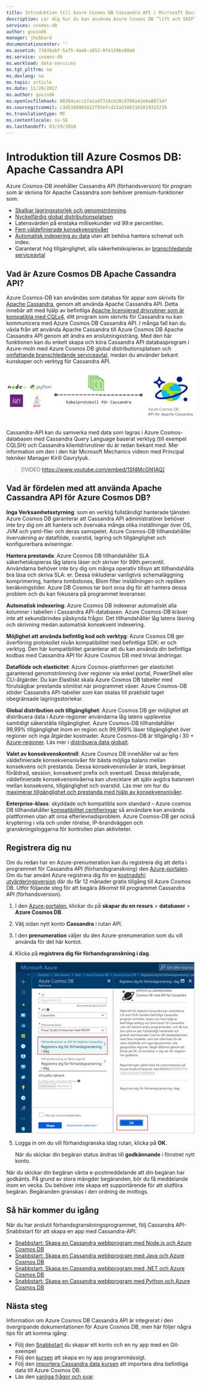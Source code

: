 ```yaml
---
title: Introduktion till Azure Cosmos DB Cassandra API | Microsoft Docs
description: Lär dig hur du kan använda Azure Cosmos DB ”lift och SKIFT” befintliga program och skapa nya program med hjälp av Cassandra API med hjälp av Cassandra drivrutiner och CQL du är redan bekant med.
services: cosmos-db
author: govindk
manager: jhubbard
documentationcenter: ''
ms.assetid: 73839abf-5af5-4ae0-a852-0f4159bc00a0
ms.service: cosmos-db
ms.workload: data-services
ms.tgt_pltfrm: na
ms.devlang: na
ms.topic: article
ms.date: 11/20/2017
ms.author: govindk
ms.openlocfilehash: 88364cecc1fa1ad7318cb28c9708a42e6a807347
ms.sourcegitcommit: c3d53d8901622f93efcd13a31863161019325216
ms.translationtype: MT
ms.contentlocale: sv-SE
ms.lasthandoff: 03/29/2018
---
```

# <a name="introduction-to-azure-cosmos-db-apache-cassandra-api"></a>Introduktion till Azure Cosmos DB: Apache Cassandra API

Azure Cosmos-DB innehåller Cassandra API (förhandsversion) för program som är skrivna för Apache Cassandra som behöver premium-funktioner som:

* [Skalbar lagringsstorlek och genomströmning](partition-data.md).
* [Nyckelfärdig global distributionsplatsen](distribute-data-globally.md)
* Latensvärden på enstaka millisekunder vid 99:e percentilen.
* [Fem väldefinierade konsekvensnivåer](consistency-levels.md)
* [Automatisk indexering av data](http://www.vldb.org/pvldb/vol8/p1668-shukla.pdf) utan att behöva hantera schemat och index. 
* Garanterat hög tillgänglighet, alla säkerhetskopieras av [branschledande serviceavtal](https://azure.microsoft.com/support/legal/sla/cosmos-db/)

## <a name="what-is-the-azure-cosmos-db-apache-cassandra-api"></a>Vad är Azure Cosmos DB Apache Cassandra API?

Azure Cosmos-DB kan användas som databas för appar som skrivits för [Apache Cassandra](https://cassandra.apache.org/), genom att använda Apache Cassandra API. Detta innebär att med hjälp av befintliga [Apache licensierad drivrutiner som är kompatibla med CQLv4](https://cassandra.apache.org/doc/latest/getting_started/drivers.html?highlight=driver), ditt program som skrivits för Cassandra nu kan kommunicera med Azure Cosmos DB Cassandra API. I många fall kan du växla från att använda Apache Cassandra till Azure Cosmos DB Apache Cassandra API genom att ändra en anslutningssträng. Med den här funktionen kan du enkelt skapa och köra Cassandra API databasprogram i Azure-moln med Azure Cosmos DB global distributionsplatsen och [omfattande branschledande serviceavtal](https://azure.microsoft.com/support/legal/sla/cosmos-db), medan du använder bekant kunskaper och verktyg för Cassandra API.

![Azure Cosmos DB Cassandra-API](./media/cassandra-introduction/cosmosdb-cassandra.png)

Cassandra-API kan du samverka med data som lagras i Azure Cosmos-databasen med Cassandra Query Language baserat verktyg (till exempel CQLSH) och Cassandra klientdrivrutiner du är redan bekant med. Mer information om den i den här Microsoft Mechanics videon med Principal tekniker Manager Kirill Gavrylyuk.

> [!VIDEO https://www.youtube.com/embed/1Sf4McGN1AQ]
>

## <a name="what-is-the-benefit-of-using-apache-cassandra-api-for-azure-cosmos-db"></a>Vad är fördelen med att använda Apache Cassandra API för Azure Cosmos DB?

**Inga Verksamhetsstyrning**: som en verklig fullständigt hanterade tjänsten Azure Cosmos DB garanterar att Cassandra API administratörer behöver inte bry dig om att hantera och övervaka många olika inställningar över OS, JVM och yaml-filer och deras samspelet. Azure Cosmos-DB tillhandahåller övervakning av dataflöde, svarstid, lagring och tillgänglighet och konfigurerbara aviseringar. 

**Hantera prestanda**: Azure Cosmos DB tillhandahåller SLA säkerhetskopieras låg latens läser och skriver för 99th percentil. Användarna behöver inte bry dig om många operativ tillsyn att tillhandahålla bra läsa och skriva SLA: er. Dessa inkluderar vanligtvis schemaläggning komprimering, hantera tombstones, Blom filter inställningen och repliken beräkningstider. Azure DB Cosmos tar bort oroa dig för att hantera dessa problem och du kan fokusera på programmet leveranser.

**Automatisk indexering**: Azure Cosmos DB indexerar automatiskt alla kolumner i tabellen i Cassandra API-databasen. Azure Cosmos-DB kräver inte att sekundärindex påskynda frågor. Det tillhandahåller låg latens läsning och skrivning medan automatisk konsekvent indexering. 

**Möjlighet att använda befintlig kod och verktyg**: Azure Cosmos DB ger överföring protokollet nivån kompatibilitet med befintliga SDK: er och verktyg. Den här kompatibilitet garanterar att du kan använda din befintliga kodbas med Cassandra API för Azure Cosmos DB med trivial ändringar.

**Dataflöde och elasticitet**: Azure Cosmos-plattformen ger elasticitet garanterad genomströmning över regioner via enkel portal, PowerShell eller CLI-åtgärder. Du kan Elastiskt skala Azure Cosmos DB tabeller med förutsägbar prestanda sömlöst när programmet växer. Azure Cosmos-DB stöder Cassandra API-tabeller som kan skalas till praktiskt taget obegränsade lagringsstorlekar. 

**Global distribution och tillgänglighet**: Azure Cosmos DB ger möjlighet att distribuera data i Azure-regioner användarna låg latens upplevelse samtidigt säkerställa tillgänglighet. Azure Cosmos-DB tillhandahåller 99,99% tillgänglighet inom en region och 99,999% läser tillgänglighet över regioner och inga åtgärder kostnader. Azure Cosmos-DB är tillgänglig i 30 + [Azure-regioner](https://azure.microsoft.com/regions/services/). Läs mer i [distribuera data globalt](distribute-data-globally.md). 

**Valet av konsekvenskontroll**: Azure Cosmos DB innehåller val av fem väldefinierade konsekvensnivåer för bästa möjliga balans mellan konsekvens och prestanda. Dessa konsekvensnivåer är stark, begränsat föråldrad, session, konsekvent prefix och eventuell. Dessa detaljerade, väldefinierade konsekvensnivåerna kan utvecklare att själv avgöra balansen mellan konsekvens, tillgänglighet och svarstid. Läs mer om hur du [maximerar tillgänglighet och prestanda med hjälp av konsekvensnivåer](consistency-levels.md). 

**Enterprise-klass**: skyddade och kompatibla som standard – Azure cosmos DB tillhandahåller [kompatibilitet certifieringar](https://www.microsoft.com/trustcenter) så användare kan använda plattformen utan att oroa efterlevnadsproblem. Azure Cosmos-DB ger också kryptering i vila och under rörelse, IP-brandväggen och granskningsloggarna för kontrollen plan aktiviteter.  

<a id="sign-up-now"></a>
## <a name="sign-up-now"></a>Registrera dig nu 

Om du redan har en Azure-prenumeration kan du registrera dig att delta i programmet för Cassandra API (förhandsgranskning) den [Azure-portalen](https://aka.ms/cosmosdb-cassandra-signup).  Om du har använt Azure registrera dig för en [kostnadsfri utvärderingsversion](https://azure.microsoft.com/free) där du får 12 månader gratis tillgång till Azure Cosmos DB. Utför följande steg för att begära åtkomst till programmet Cassandra API (förhandsversion).

1. I den [Azure-portalen](https://portal.azure.com), klickar du på **skapar du en resurs** > **databaser** > **Azure Cosmos DB**. 

2. Välj sidan nytt konto **Cassandra** i rutan API. 

3. I den **prenumeration** väljer du den Azure-prenumeration som du vill använda för det här kontot.

4. Klicka på **registrera dig för förhandsgranskning i dag**.

    ![Azure Cosmos DB Cassandra-API](./media/cassandra-introduction/cassandra-sign-up.png)

3. Logga in om du vill förhandsgranska idag rutan, klicka på **OK**. 

    När du skickar din begäran status ändras till **godkännande** i fönstret nytt konto. 

När du skickar din begäran vänta e-postmeddelande att din begäran har godkänts. På grund av stora mängder begäranden, bör du få meddelande inom en vecka. Du behöver inte skapa ett supportärende för att slutföra begäran. Begäranden granskas i den ordning de mottogs. 

## <a name="how-to-get-started"></a>Så här kommer du igång
När du har anslutit förhandsgranskningsprogrammet, följ Cassandra API-Snabbstart för att skapa en app med Cassandra-API:

* [Snabbstart: Skapa en Cassandra webbprogram med Node.js och Azure Cosmos DB](create-cassandra-nodejs.md)
* [Snabbstart: Skapa en Cassandra webbprogram med Java och Azure Cosmos DB](create-cassandra-java.md)
* [Snabbstart: Skapa en Cassandra webbprogram med .NET och Azure Cosmos DB](create-cassandra-dotnet.md)
* [Snabbstart: Skapa en Cassandra webbprogram med Python och Azure Cosmos DB](create-cassandra-python.md)

## <a name="next-steps"></a>Nästa steg

Information om Azure Cosmos DB Cassandra API är integrerat i den övergripande dokumentationen för Azure Cosmos DB, men här följer några tips för att komma igång:

* Följ den [Snabbstart](create-cassandra-nodejs.md) du skapar ett konto och en ny app med en Git-exempel
* Följ den [kursen](tutorial-develop-cassandra-java.md) att skapa en ny app programmässigt.
* Följ den [importera Cassandra data kursen](cassandra-import-data.md) att importera dina befintliga data till Azure Cosmos DB.
* Läs den [vanliga frågor och svar](faq.md#cassandra).
